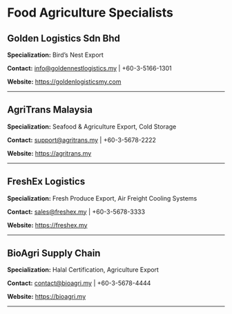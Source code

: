 # Food Agriculture Specialists

## Golden Logistics Sdn Bhd
**Specialization:** Bird’s Nest Export

**Contact:** info@goldennestlogistics.my | +60-3-5166-1301

**Website:** https://goldenlogisticsmy.com

---

## AgriTrans Malaysia
**Specialization:** Seafood & Agriculture Export, Cold Storage

**Contact:** support@agritrans.my | +60-3-5678-2222

**Website:** https://agritrans.my

---

## FreshEx Logistics
**Specialization:** Fresh Produce Export, Air Freight Cooling Systems

**Contact:** sales@freshex.my | +60-3-5678-3333

**Website:** https://freshex.my

---

## BioAgri Supply Chain
**Specialization:** Halal Certification, Agriculture Export

**Contact:** contact@bioagri.my | +60-3-5678-4444

**Website:** https://bioagri.my

---

